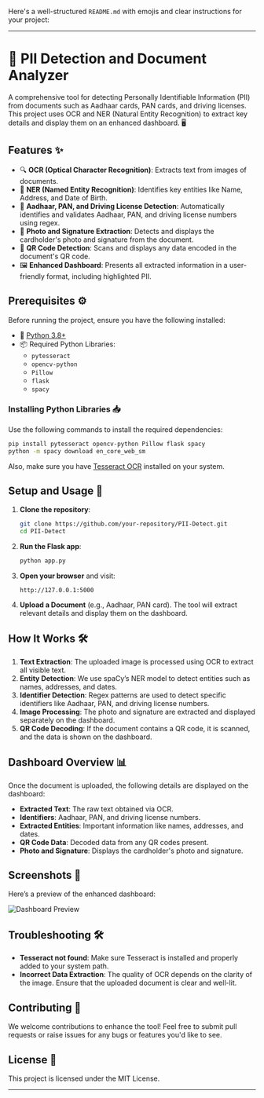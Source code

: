 Here's a well-structured `README.md` with emojis and clear instructions for your project:

---

# 🔐 PII Detection and Document Analyzer

A comprehensive tool for detecting Personally Identifiable Information (PII) from documents such as Aadhaar cards, PAN cards, and driving licenses. This project uses OCR and NER (Natural Entity Recognition) to extract key details and display them on an enhanced dashboard. 🖥️

## Features ✨

- 🔍 **OCR (Optical Character Recognition)**: Extracts text from images of documents.
- 🧠 **NER (Named Entity Recognition)**: Identifies key entities like Name, Address, and Date of Birth.
- 🔢 **Aadhaar, PAN, and Driving License Detection**: Automatically identifies and validates Aadhaar, PAN, and driving license numbers using regex.
- 📸 **Photo and Signature Extraction**: Detects and displays the cardholder's photo and signature from the document.
- 📱 **QR Code Detection**: Scans and displays any data encoded in the document's QR code.
- 🖼️ **Enhanced Dashboard**: Presents all extracted information in a user-friendly format, including highlighted PII.

## Prerequisites ⚙️

Before running the project, ensure you have the following installed:

- 🐍 [Python 3.8+](https://www.python.org/downloads/)
- 📦 Required Python Libraries:
    - `pytesseract`
    - `opencv-python`
    - `Pillow`
    - `flask`
    - `spacy`

### Installing Python Libraries 📥

Use the following commands to install the required dependencies:

```bash
pip install pytesseract opencv-python Pillow flask spacy
python -m spacy download en_core_web_sm
```

Also, make sure you have [Tesseract OCR](https://github.com/tesseract-ocr/tesseract) installed on your system.

## Setup and Usage 🚀

1. **Clone the repository**:
   ```bash
   git clone https://github.com/your-repository/PII-Detect.git
   cd PII-Detect
   ```

2. **Run the Flask app**:
   ```bash
   python app.py
   ```

3. **Open your browser** and visit:
   ```
   http://127.0.0.1:5000
   ```

4. **Upload a Document** (e.g., Aadhaar, PAN card). The tool will extract relevant details and display them on the dashboard.

## How It Works 🛠️

1. **Text Extraction**: The uploaded image is processed using OCR to extract all visible text.
2. **Entity Detection**: We use spaCy’s NER model to detect entities such as names, addresses, and dates.
3. **Identifier Detection**: Regex patterns are used to detect specific identifiers like Aadhaar, PAN, and driving license numbers.
4. **Image Processing**: The photo and signature are extracted and displayed separately on the dashboard.
5. **QR Code Decoding**: If the document contains a QR code, it is scanned, and the data is shown on the dashboard.

## Dashboard Overview 📊

Once the document is uploaded, the following details are displayed on the dashboard:

- **Extracted Text**: The raw text obtained via OCR.
- **Identifiers**: Aadhaar, PAN, and driving license numbers.
- **Extracted Entities**: Important information like names, addresses, and dates.
- **QR Code Data**: Decoded data from any QR codes present.
- **Photo and Signature**: Displays the cardholder's photo and signature.

## Screenshots 📸

Here’s a preview of the enhanced dashboard:

![Dashboard Preview](https://via.placeholder.com/600x400)

## Troubleshooting 🛠️

- **Tesseract not found**: Make sure Tesseract is installed and properly added to your system path.
- **Incorrect Data Extraction**: The quality of OCR depends on the clarity of the image. Ensure that the uploaded document is clear and well-lit.

## Contributing 🤝

We welcome contributions to enhance the tool! Feel free to submit pull requests or raise issues for any bugs or features you'd like to see.

## License 📜

This project is licensed under the MIT License.

---

